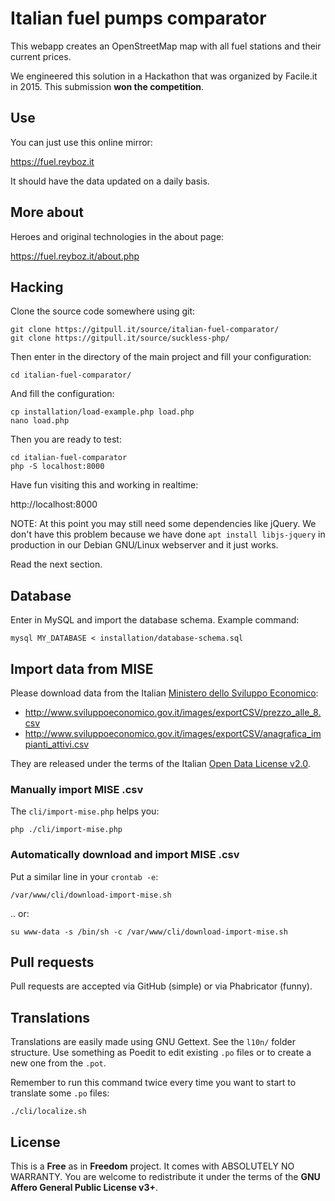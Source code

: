 # Italian fuel pumps comparator

This webapp creates an OpenStreetMap map with all fuel stations and their current prices.

We engineered this solution in a Hackathon that was organized by Facile.it in 2015. This submission **won the competition**.

## Use

You can just use this online mirror:

https://fuel.reyboz.it

It should have the data updated on a daily basis.

## More about

Heroes and original technologies in the about page:

https://fuel.reyboz.it/about.php

## Hacking

Clone the source code somewhere using git:

```
git clone https://gitpull.it/source/italian-fuel-comparator/
git clone https://gitpull.it/source/suckless-php/
```

Then enter in the directory of the main project and fill your configuration:

```
cd italian-fuel-comparator/
```

And fill the configuration:

```
cp installation/load-example.php load.php
nano load.php
```

Then you are ready to test:

```
cd italian-fuel-comparator
php -S localhost:8000
```

Have fun visiting this and working in realtime:

http://localhost:8000

NOTE: At this point you may still need some dependencies like jQuery. We don't have this problem because we have done `apt install libjs-jquery` in production in our Debian GNU/Linux webserver and it just works.

Read the next section.

## Database

Enter in MySQL and import the database schema. Example command:

```
mysql MY_DATABASE < installation/database-schema.sql
```

## Import data from MISE

Please download data from the Italian [Ministero dello Sviluppo Economico](http://www.sviluppoeconomico.gov.it/index.php/it/open-data/elenco-dataset/2032336-carburanti-prezzi-praticati-e-anagrafica-degli-impianti):
 * http://www.sviluppoeconomico.gov.it/images/exportCSV/prezzo_alle_8.csv
 * http://www.sviluppoeconomico.gov.it/images/exportCSV/anagrafica_impianti_attivi.csv

They are released under the terms of the Italian [Open Data License v2.0](http://www.dati.gov.it/iodl/2.0/).

### Manually import MISE .csv

The `cli/import-mise.php` helps you:

    php ./cli/import-mise.php

### Automatically download and import MISE .csv

Put a similar line in your `crontab -e`:

    /var/www/cli/download-import-mise.sh

.. or:

    su www-data -s /bin/sh -c /var/www/cli/download-import-mise.sh

## Pull requests

Pull requests are accepted via GitHub (simple) or via Phabricator (funny).

## Translations

Translations are easily made using GNU Gettext. See the `l10n/` folder structure. Use something as Poedit to edit existing `.po` files or to create a new one from the `.pot`.

Remember to run this command twice every time you want to start to translate some `.po` files:

```
./cli/localize.sh
```

## License

This is a **Free** as in **Freedom** project. It comes with ABSOLUTELY NO WARRANTY. You are welcome to redistribute it under the terms of the **GNU Affero General Public License v3+**.
